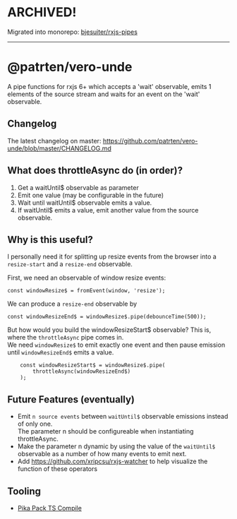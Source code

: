# ARCHIVED! 

Migrated into monorepo: [bjesuiter/rxjs-pipes](https://github.com/bjesuiter/rxjs-pipes/tree/main/packages/throttle-async)

----
# @patrten/vero-unde

A pipe functions for rxjs 6+ which accepts a 'wait' observable, emits 1 elements of the source stream
and waits for an event on the 'wait' observable.

## Changelog

The latest changelog on master: https://github.com/patrten/vero-unde/blob/master/CHANGELOG.md

## What does throttleAsync do (in order)?

1. Get a waitUntil\$ observable as parameter
2. Emit one value (may be configurable in the future)
3. Wait until waitUntil\$ observable emits a value.
4. If waitUntil\$ emits a value, emit another value from the source observable.

## Why is this useful?

I personally need it for splitting up resize events from the browser into a
`resize-start` and a `resize-end` observable.

First, we need an observable of window resize events:

    const windowResize$ = fromEvent(window, 'resize');

We can produce a `resize-end` observable by

    const windowResizeEnd$ = windowResize$.pipe(debounceTime(500));

But how would you build the windowResizeStart\$ observable?
This is, where the `throttleAsync` pipe comes in.  
We need `windowResize$` to emit exactly one event and then pause emission  
until `windowResizeEnd$` emits a value.

        const windowResizeStart$ = windowResize$.pipe(
            throttleAsync(windowResizeEnd$)
        );

## Future Features (eventually)

- Emit `n source events` between `waitUntil$` observable emissions instead of only one.  
  The parameter n should be configureable when instantiating throttleAsync.
- Make the parameter n dynamic by using the value of the `waitUntil$` observable
  as a number of how many events to emit next.
- Add https://github.com/xripcsu/rxjs-watcher to help visualize the function of these operators

## Tooling

- [Pika Pack TS Compile](https://www.npmjs.com/package/@pika/plugin-ts-standard-pkg)
